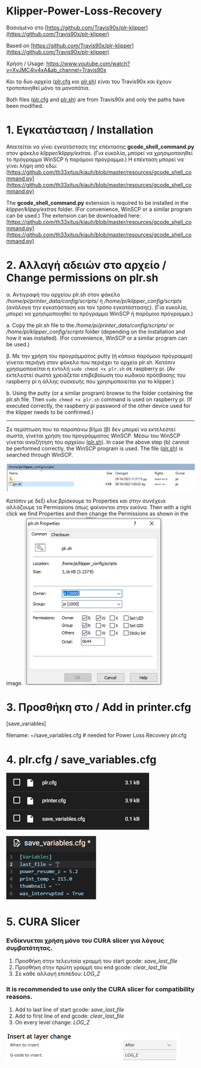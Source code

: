 # Klipper-Power-Loss-Recovery

Βασισμένο στο [https://github.com/Travis90x/plr-klipper](https://github.com/Travis90x/plr-klipper)

Based on [https://github.com/Travis90x/plr-klipper](https://github.com/Travis90x/plr-klipper)

Χρήση / Usage:
<https://www.youtube.com/watch?v=XvJMC4jv4xA&ab_channel=Travis90x>

Και τα δυο αρχεία ([plr.cfg](plr.cfg) και [plr.sh](plr.sh)) είναι του Travis90x και έχουν τροποποιηθεί μόνο τα μονοπάτια.

Both files ([plr.cfg](plr.cfg) and [plr.sh](plr.sh)) are from Travis90x and only the paths have been modified.

# 1. Εγκατάσταση / Installation

Απαιτείται να γίνει εγκατάσταση της επέκτασης **gcode_shell_command.py** στον φάκελο *klipper/klippy/extras*. 
(Για ευκολία, μπορεί να χρησιμοποιηθεί το πρόγραμμα WinSCP ή παρόμοιο πρόγραμμα.)
Η επέκταση μπορεί να γίνει λήψη από εδώ: [https://github.com/th33xitus/kiauh/blob/master/resources/gcode_shell_command.py](https://github.com/th33xitus/kiauh/blob/master/resources/gcode_shell_command.py)

The **gcode_shell_command.py** extension is required to be installed in the *klipper/klippy/extras* folder. 
(For convenience, WinSCP or a similar program can be used.)
The extension can be downloaded here: [https://github.com/th33xitus/kiauh/blob/master/resources/gcode_shell_command.py](https://github.com/th33xitus/kiauh/blob/master/resources/gcode_shell_command.py)

# 2. Αλλαγή αδειών στο αρχείο / Change permissions on plr.sh

α. Αντιγραφή του αρχείου plr.sh στον φάκελο */home/pi/printer_data/config/scripts/* ή */home/pi/klipper_config/scripts* (ανάλογα την εγκατάσταση και τον τρόπο εγκατάστασης).
(Για ευκολία, μπορεί να χρησιμοποιηθεί το πρόγραμμα WinSCP ή παρόμοιο πρόγραμμα.)

a. Copy the plr.sh file to the */home/pi/printer_data/config/scripts/* or */home/pi/klipper_config/scripts* folder (depending on the installation and how it was installed).
(For convenience, WinSCP or a similar program can be used.)

β. Με την χρήση του προγράμματος putty (ή κάποιο παρόμοιο πρόγραμμα) γίνεται περιήγη στον φάκελο που περιέχει το αρχείο plr.sh. Κατόπιν χρησιμοποιείται η εντολή `sudo chmod +x plr.sh` σε raspberry pi.
(Αν εκτελεστεί σωστά χρειάζεται επιβεβαίωση του κωδικού πρόσβασης του raspberry pi η άλλης συσκευής που χρησιμοποιείται για το klipper.)

b. Using the putty (or a similar program) browse to the folder containing the plr.sh file. Then `sudo chmod +x plr.sh` command is used on raspberry pi.
(If executed correctly, the raspberry pi password of the other device used for the klipper needs to be confirmed.)

---
Σε περίπτωση που τα παραπάνω βήμα (β) δεν μπορεί να εκτελεστεί σωστά, γίνεται χρήση του προγράμματος WinSCP. Μέσω του WinSCP γίνεται αναζήτηση του αρχείου ([plr.sh](plr.sh)).
In case the above step (b) cannot be performed correctly, the WinSCP program is used. The file ([plr.sh](plr.sh)) is searched through WinSCP.

![File path](WinSCP_file_folder.png)

Κατόπιν με δεξί κλικ βρίσκουμε το Properties και στην συνέχεια αλλάζουμε τα Permissions όπως φαίνονται στην εικόνα.
Then with a right click we find Properties and then change the Permissions as shown in the image.
![File properties](WinSCP_file_proprerties.png)


# 3. Προσθήκη στο / Add in printer.cfg

[save_variables]

filename: ~/save_variables.cfg # needed for Power Loss Recovery plr.cfg

# 4. plr.cfg / save_variables.cfg
![Power Loss Recovery plr.cfg position](plr.cfg__and__save_variables.PNG)

![Variables](save_variables.PNG)
# 5. CURA Slicer

### Ενδίκνυεται χρήση μόνο του CURA slicer για λόγους συμβατότητας.
1. Προσθήκη στην τελευταία γραμμή του start gcode: *save_last_file*
2. Προσθήκη στην πρώτη γραμμή του end gcode: *clear_last_file*
3. Σε κάθε αλλαγή επιπέδου: *LOG_Z*

### It is recommended to use only the CURA slicer for compatibility reasons.
1. Add to last line of start gcode: *save_last_file*
2. Add to first line of end gcode: *clear_last_file*
3. On every level change: *LOG_Z*

![Layer change](Insert_at_layer_change.PNG)

